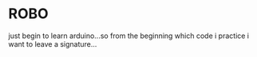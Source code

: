 # ROBO
just begin to learn arduino...so from the beginning which code i practice i want to leave a signature...

